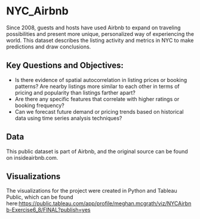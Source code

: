 # NYC_Airbnb
Since 2008, guests and hosts have used Airbnb to expand on traveling possibilities and present more unique, personalized way of experiencing the world. This dataset describes the listing activity and metrics in NYC to make predictions and draw conclusions.

## **Key Questions and Objectives:**
* Is there evidence of spatial autocorrelation in listing prices or booking patterns? Are nearby listings more similar to each other in terms of pricing and popularity than listings farther apart?
* Are there any specific features that correlate with higher ratings or booking frequency?
* Can we forecast future demand or pricing trends based on historical data using time series analysis techniques?

## **Data**
This public dataset is part of Airbnb, and the original source can be found on insideairbnb.com.

## **Visualizations**
The visualizations for the project were created in Python and Tableau Public, which can be found here:https://public.tableau.com/app/profile/meghan.mcgrath/viz/NYCAirbnb-Exercise6_8/FINAL?publish=yes
